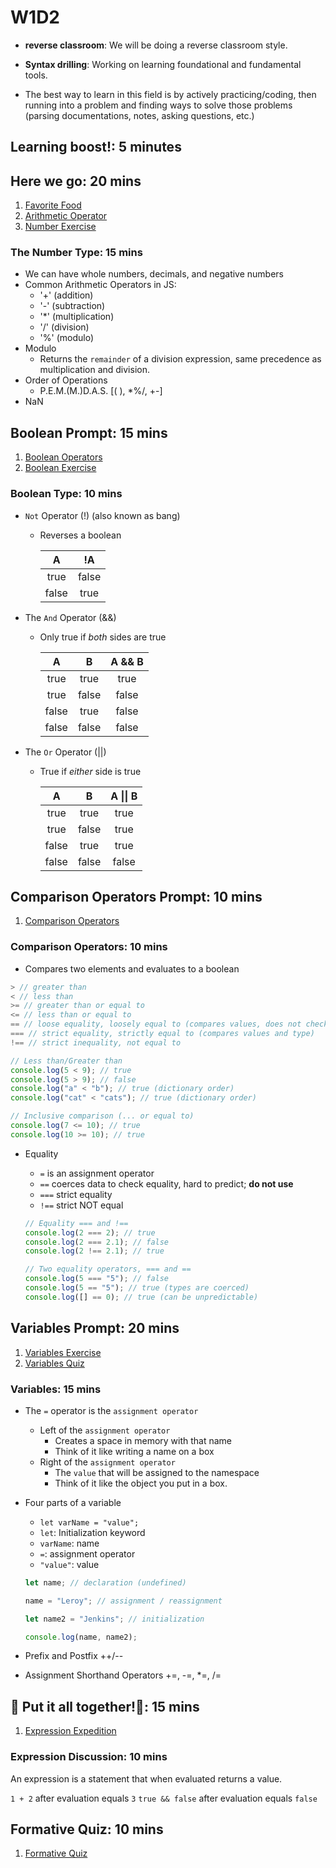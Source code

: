 # W1D2

- **reverse classroom**: We will be doing a reverse classroom style.

- **Syntax drilling**: Working on learning foundational and fundamental tools.

- The best way to learn in this field is by actively practicing/coding, then running into a problem and finding ways to solve those problems (parsing documentations, notes, asking questions, etc.)

## Learning boost!: 5 minutes

## Here we go: 20 mins

1. [Favorite Food]
2. [Arithmetic Operator]
3. [Number Exercise]

### The Number Type: 15 mins

- We can have whole numbers, decimals, and negative numbers
- Common Arithmetic Operators in JS:
  - '+' (addition)
  - '-' (subtraction)
  - '*' (multiplication)
  - '/' (division)
  - '%' (modulo)
- Modulo
  - Returns the `remainder` of a division expression, same precedence as
    multiplication and division.
- Order of Operations
  - P.E.M.(M.)D.A.S. [( ), *%/, +-]
- NaN

## Boolean Prompt: 15 mins

1. [Boolean Operators]
2. [Boolean Exercise]

### Boolean Type: 10 mins

- `Not` Operator (!) (also known as bang)

  - Reverses a boolean

    |   A   |  !A   |
    | :---: | :---: |
    | true  | false |
    | false | true  |

- The `And` Operator (&&)

  - Only true if _both_ sides are true

    |   A   |   B   | A && B |
    | :---: | :---: | :----: |
    | true  | true  |  true  |
    | true  | false | false  |
    | false | true  | false  |
    | false | false | false  |

- The `Or` Operator (||)

  - True if _either_ side is true

    |   A   |   B   | A \|\| B |
    | :---: | :---: | :------: |
    | true  | true  |   true   |
    | true  | false |   true   |
    | false | true  |   true   |
    | false | false |  false   |

## Comparison Operators Prompt: 10 mins

1. [Comparison Operators]

### Comparison Operators: 10 mins

- Compares two elements and evaluates to a boolean

```javascript
> // greater than
< // less than
>= // greater than or equal to
<= // less than or equal to
== // loose equality, loosely equal to (compares values, does not check type)
=== // strict equality, strictly equal to (compares values and type)
!== // strict inequality, not equal to
```

  ```js
  // Less than/Greater than
  console.log(5 < 9); // true
  console.log(5 > 9); // false
  console.log("a" < "b"); // true (dictionary order)
  console.log("cat" < "cats"); // true (dictionary order)

  // Inclusive comparison (... or equal to)
  console.log(7 <= 10); // true
  console.log(10 >= 10); // true
  ```

- Equality

  - `=` is an assignment operator
  - `==` coerces data to check equality, hard to predict; **do not use**
  - `===` strict equality
  - `!==` strict NOT equal

  ```js
  // Equality === and !==
  console.log(2 === 2); // true
  console.log(2 === 2.1); // false
  console.log(2 !== 2.1); // true

  // Two equality operators, === and ==
  console.log(5 === "5"); // false
  console.log(5 == "5"); // true (types are coerced)
  console.log([] == 0); // true (can be unpredictable)
  ```

## Variables Prompt: 20 mins

1. [Variables Exercise]
2. [Variables Quiz]

### Variables: 15 mins

- The `=` operator is the `assignment operator`
  - Left of the `assignment operator`
    - Creates a space in memory with that name
    - Think of it like writing a name on a box
  - Right of the `assignment operator`
    - The `value` that will be assigned to the namespace
    - Think of it like the object you put in a box.
- Four parts of a variable

  - `let varName = "value";`
  - `let`: Initialization keyword
  - `varName`: name
  - `=`: assignment operator
  - `"value"`: value

  ```js
  let name; // declaration (undefined)

  name = "Leroy"; // assignment / reassignment

  let name2 = "Jenkins"; // initialization

  console.log(name, name2);
  ```
  
- Prefix and Postfix ++/--
- Assignment Shorthand Operators +=, -=, \*=, /=

## 🎵 Put it all together!🎵: 15 mins

1. [Expression Expedition]

### Expression Discussion: 10 mins

An expression is a statement that when evaluated returns a value.

`1 + 2` after evaluation equals `3`
`true && false` after evaluation equals `false`

## Formative Quiz: 10 mins

1. [Formative Quiz]

<!-- -------------------------------------------------------------- -->
[Favorite Food]: https://open.appacademy.io/learn/js-py---pt-may-2022-online/week-1---intro-to-javascript/favorite-food
[Arithmetic Operator]: https://open.appacademy.io/learn/js-py---pt-may-2022-online/week-1---intro-to-javascript/arithmetic-operators
[Number Exercise]: https://open.appacademy.io/learn/js-py---pt-may-2022-online/week-1---intro-to-javascript/numbers-exercise
[Number Exercise]: https://open.appacademy.io/learn/js-py---pt-may-2022-online/week-1---intro-to-javascript/boolean-operators
[Boolean Operators]: https://open.appacademy.io/learn/js-py---pt-may-2022-online/week-1---intro-to-javascript/boolean-operators
[Boolean Exercise]: https://open.appacademy.io/learn/js-py---pt-may-2022-online/week-1---intro-to-javascript/booleans-exercise
[Comparison Operators]: https://open.appacademy.io/learn/js-py---pt-may-2022-online/week-1---intro-to-javascript/comparison-operators-quiz
[Variables Exercise]: https://open.appacademy.io/learn/js-py---pt-may-2022-online/week-1---intro-to-javascript/variables-exercise
[Variables Quiz]: https://open.appacademy.io/learn/js-py---pt-may-2022-online/week-1---intro-to-javascript/variables-quiz
[Expression Expedition]: https://open.appacademy.io/learn/js-py---pt-may-2022-online/week-1---intro-to-javascript/expression-expedition
[Formative Quiz]: https://open.appacademy.io/learn/js-py---pt-may-2022-online/week-1---intro-to-javascript/formative-quiz--repeat----tuesday
